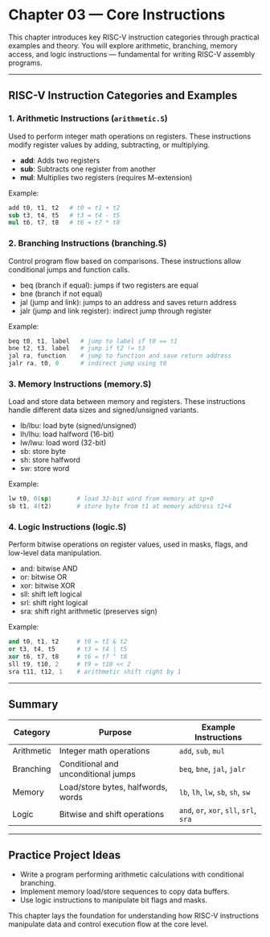 # Chapter 03 — Core Instructions

This chapter introduces key RISC-V instruction categories through practical examples and theory. You will explore arithmetic, branching, memory access, and logic instructions — fundamental for writing RISC-V assembly programs.

---

## RISC-V Instruction Categories and Examples

### 1. Arithmetic Instructions (`arithmetic.S`)

Used to perform integer math operations on registers. These instructions modify register values by adding, subtracting, or multiplying.

- **add**: Adds two registers  
- **sub**: Subtracts one register from another  
- **mul**: Multiplies two registers (requires M-extension)  

Example:

```S
add t0, t1, t2   # t0 = t1 + t2
sub t3, t4, t5   # t3 = t4 - t5
mul t6, t7, t8   # t6 = t7 * t8
```

### 2. Branching Instructions (branching.S)

Control program flow based on comparisons. These instructions allow conditional jumps and function calls.

- beq (branch if equal): jumps if two registers are equal
- bne (branch if not equal)
- jal (jump and link): jumps to an address and saves return address
- jalr (jump and link register): indirect jump through register

Example:

```S
beq t0, t1, label   # jump to label if t0 == t1
bne t2, t3, label   # jump if t2 != t3
jal ra, function    # jump to function and save return address
jalr ra, t0, 0      # indirect jump using t0
```

### 3. Memory Instructions (memory.S)

Load and store data between memory and registers. These instructions handle different data sizes and signed/unsigned variants.

- lb/lbu: load byte (signed/unsigned)
- lh/lhu: load halfword (16-bit)
- lw/lwu: load word (32-bit)
- sb: store byte
- sh: store halfword
- sw: store word

Example:

```S
lw t0, 0(sp)       # load 32-bit word from memory at sp+0
sb t1, 4(t2)       # store byte from t1 at memory address t2+4
```

### 4. Logic Instructions (logic.S)

Perform bitwise operations on register values, used in masks, flags, and low-level data manipulation.

- and: bitwise AND
- or: bitwise OR
- xor: bitwise XOR
- sll: shift left logical
- srl: shift right logical
- sra: shift right arithmetic (preserves sign)

Example:

```S
and t0, t1, t2     # t0 = t1 & t2
or t3, t4, t5      # t3 = t4 | t5
xor t6, t7, t8     # t6 = t7 ^ t8
sll t9, t10, 2     # t9 = t10 << 2
sra t11, t12, 1    # arithmetic shift right by 1
```

---

## Summary

| Category   | Purpose                             | Example Instructions        |
| ---------- | ----------------------------------- | --------------------------- |
| Arithmetic | Integer math operations             | `add`, `sub`, `mul`               |
| Branching  | Conditional and unconditional jumps | `beq`, `bne`, `jal`, `jalr`         |
| Memory     | Load/store bytes, halfwords, words  | `lb`, `lh`, `lw`, `sb`, `sh`, `sw`      |
| Logic      | Bitwise and shift operations        | `and`, `or`, `xor`, `sll`, `srl`, `sra` |

---

## Practice Project Ideas

- Write a program performing arithmetic calculations with conditional branching.
- Implement memory load/store sequences to copy data buffers.
- Use logic instructions to manipulate bit flags and masks.

This chapter lays the foundation for understanding how RISC-V instructions manipulate data and control execution flow at the core level.
